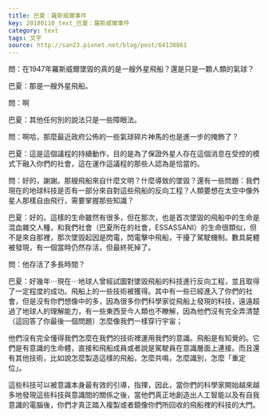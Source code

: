 ```yaml
---
title: 巴夏：羅斯威爾事件
key: 20180110_text_巴夏：羅斯威爾事件
category: text
tags: 文字
source: http://san23.pixnet.net/blog/post/64138861
---
```


問：在1947年羅斯威爾墜毀的真的是一艘外星飛船？還是只是一顆人類的氣球？

巴夏：那是一艘外星飛船。

問：啊

巴夏：其他任何別的說法只是一些障眼法。

問：啊哈，那麼最近政府公佈的一些氣球碎片神馬的也是進一步的掩飾了？

巴夏：這是這個議程的持續動作，目的是為了保證外星人存在這個消息在受控的模式下融入你們的社會，這在運作這議程的那些人認為是恰當的。

問：好的，謝謝。那艘飛船來自什麼文明？什麼導致的墜毀？還有一些問題：我們現在的地球科技是否有一部分來自對這些飛船的反向工程？人類要想在太空中像外星人那樣自由飛行，需要掌握那些知識？

巴夏：好的。這樣的生命雖然有很多，但在那次，也是首次墜毀的飛船中的生命是混血雜交人種，和我們社會（巴夏所在的社會，ESSASSANI）的生命很類似，但不是來自那裡，那次墜毀起因是閃電，閃電擊中飛船，干擾了駕駛機制。數具屍體被發現，有一個當時仍然存活，但最終死掉了。

問：他存活了多長時間？

巴夏：好幾年⋯現在⋯地球人曾經試圖對墜毀飛船的科技進行反向工程，並且取得了一定程度的成功。飛船上的一些技術被獲得。其中有一些已經進入了你們的社會，但是沒有你們想像中的多，因為很多你們科學家從飛船上發現的科技，遠遠超過了地球人的理解能力，有一些東西至今人類也不瞭解，因為他們沒有完全弄清楚（這回答了你最後一個問題）怎麼像我們一樣穿行宇宙；

他們沒有完全懂得我們怎麼在我們的技術裡運用我們的意識。飛船是有知覺的。它們是有意識的生命體，直接和飛船成員或者說是駕駛員在意識層面上連接。而且還有其他技術，比如說怎麼製造這樣的飛船，怎麼共鳴，怎麼識別，怎麼「重定位」。

這些科技可以被意識本身最有效的引導，指揮，因此，當你們的科學家開始越來越多地發現這些科技與意識間的關係之後，當他們真正地創造出人工智能以及有自我意識的電腦後，你們才真正踏入複製或者鏡像你們所回收的飛船裡的科技的大門。
